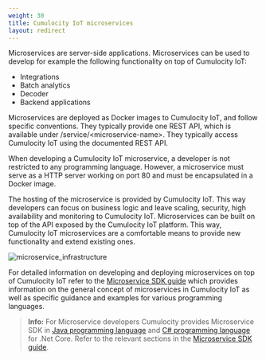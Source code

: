 ```yaml
---
weight: 30
title: Cumulocity IoT microservices
layout: redirect
---
```


Microservices are server-side applications. Microservices can be used to develop for example the following functionality on top of Cumulocity IoT:

* Integrations
* Batch analytics
* Decoder
* Backend applications

Microservices are deployed as Docker images to Cumulocity IoT, and follow specific conventions. They typically provide one REST API, which is available under /service/&lt;microservice-name&gt;. They typically access Cumulocity IoT using the documented REST API.

When developing a Cumulocity IoT microservice, a developer is not restricted to any programming language. However, a microservice must serve as a HTTP server working on port 80 and must be encapsulated in a Docker image.

The hosting of the microservice is provided by Cumulocity IoT. This way developers can focus on business logic and leave scaling, security, high availability and monitoring to Cumulocity IoT. Microservices can be built on top of the API exposed by the Cumulocity IoT platform. This way, Cumulocity IoT microservices are a comfortable means to provide new functionality and extend existing ones.

![microservice_infrastructure](/images/concepts-guide/microservice_infrastructure.png)

For detailed information on developing and deploying microservices on top of Cumulocity IoT refer to the [Microservice SDK guide](/microservice-sdk) which provides information on the general concept of microservices in Cumulocity IoT as well as specific guidance and examples for various programming languages.

>**Info:** For Microservice developers Cumulocity provides Microservice SDK in [Java programming language](/microservice-sdk/java) and [C# programming language](/microservice-sdk/cs) for .Net Core. Refer to the relevant sections in the [Microservice SDK guide](/microservice-sdk).
